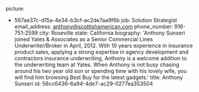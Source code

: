 picture:
  - 567ae37c-d15a-4e34-b3cf-ac2de7aa9f6b
job: Solution Strategist
email_address: anthony@scottishamerican.com
phone_number: 916-751-2599
city: Roseville
state: California
biography: 'Anthony Sunseri joined Yates & Associates as a Senior Commercial Lines Underwriter/Broker in April, 2012. With 10 years experience in insurance product sales, applying a strong expertise in agency development and contractors insurance underwriting, Anthony is a welcome addition to the underwriting team at Yates. When Anthony is not busy chasing around his two year old son or spending time with his lovely wife, you will find him browsing Best Buy for the latest gadgets.'
title: Anthony Sunseri
id: 56cc6436-6a94-4de7-ac29-0277ea353504
